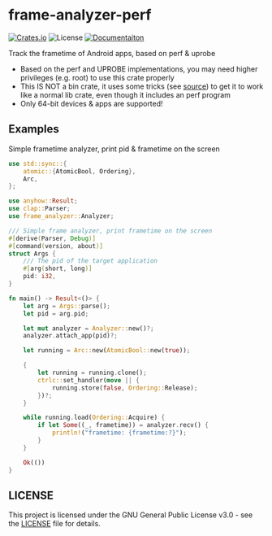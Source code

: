 # frame-analyzer-perf

[![Crates.io][crates-badge]][crates-url]
![License][license-badge]
[![Documentaiton][api-docs-badge]][api-docs]

[crates-badge]: https://img.shields.io/crates/v/frame-analyzer.svg?style=for-the-badge&logo=rust
[crates-url]: https://crates.io/crates/frame-analyzer
[license-badge]: https://img.shields.io/badge/license-GPLv3-blue?style=for-the-badge
[api-docs-badge]: https://img.shields.io/badge/docs-frame--analyzer-blue.svg?style=for-the-badge&logo=docsdotrs
[api-docs]: https://shadow3aaa.github.io/frame-analyzer-perf

Track the frametime of Android apps, based on perf & uprobe

- Based on the perf and UPROBE implementations, you may need higher privileges (e.g. root) to use this crate properly
- This IS NOT a bin crate, it uses some tricks (see [source](https://github.com/shadow3aaa/frame-analyzer-perf?tab=readme-ov-file)) to get it to work like a normal lib crate, even though it includes an perf program
- Only 64-bit devices & apps are supported!

## Examples

Simple frametime analyzer, print pid & frametime on the screen

```rust
use std::sync::{
    atomic::{AtomicBool, Ordering},
    Arc,
};

use anyhow::Result;
use clap::Parser;
use frame_analyzer::Analyzer;

/// Simple frame analyzer, print frametime on the screen
#[derive(Parser, Debug)]
#[command(version, about)]
struct Args {
    /// The pid of the target application
    #[arg(short, long)]
    pid: i32,
}

fn main() -> Result<()> {
    let arg = Args::parse();
    let pid = arg.pid;

    let mut analyzer = Analyzer::new()?;
    analyzer.attach_app(pid)?;

    let running = Arc::new(AtomicBool::new(true));

    {
        let running = running.clone();
        ctrlc::set_handler(move || {
            running.store(false, Ordering::Release);
        })?;
    }

    while running.load(Ordering::Acquire) {
        if let Some((_, frametime)) = analyzer.recv() {
            println!("frametime: {frametime:?}");
        }
    }

    Ok(())
}
```

## LICENSE

This project is licensed under the GNU General Public License v3.0 - see the [LICENSE](https://www.gnu.org/licenses/gpl-3.0.txt) file for details.
